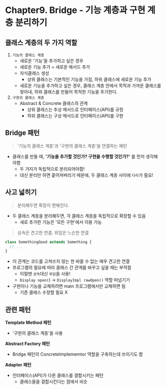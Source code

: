 # Chapter9. Bridge - 기능 계층과 구현 계층 분리하기

## 클래스 계층의 두 가지 역할

1. `기능의 클래스 계층`
   - 새로운 '기능'을 추가하고 싶은 경우
   - 새로운 기능 추가 = 새로운 메서드 추가
   - 자식클래스 생성
     - 상위 클래스는 기본적인 기능을 가짐, 하위 클래스에 새로운 기능 추가
   - 새로운 기능을 추가하고 싶은 경우, 클래스 계층 안에서 목적과 가까운 클래스를 찾아내, 하위 클래스를 만들어 목적한 기능을 추가한다.
2. `구현의 클래스 계층`
   - Abstract & Concrete 클래스의 관계
     - 상위 클래스는 추상 메서드로 인터페이스(API)를 규정
     - 하위 클래스는 구상 메서드로 인터페이스(API)를 구현

## Bridge 패턴

> '기능의 클래스 계층'과 '구현의 클래스 계층'을 연결하는 패턴

- 클래스를 만들 때, **'기능을 추가할 것인가? 구현을 수행할 것인가?'** 를 먼저 생각해야함
  - 두 가지가 독립적으로 분리되어야함!
  - 대신 분리만 하면 흩어져버리기 때문에, 두 클래스 계층 사이에 `다리`가 필요!

## 사고 넓히기

> 분리해두면 확장이 편해진다.

- 두 클래스 계층을 분리해두면, 각 클래스 계층을 독립적으로 확장할 수 있음
  - 새로 추가한 기능은 '모든 구현'에서 이용 가능

> 상속은 견고한 연결, 위임은 느슨한 연결

```js
class SomethingGood extends Something {
  // ...
}
```

- 이 관계는 코드를 고쳐쓰지 않는 한 바꿀 수 없는 매우 견고한 연결
- 프로그램의 필요에 따라 클래스 간 관계를 바꾸고 싶을 때는 부적절
  - 이럴땐 `상속`대신 `위임`을 사용!
  - `Display open(`) -> `DisplayImpl rawOpen()` 역할 떠넘기기
- 구현이나 기능을 교체하려면 main 프로그램에서만 교체하면 됨
  - 기존 클래스 수정할 필요 X

## 관련 패턴

**Template Method 패턴**

- '구현의 클래스 계층'을 사용

**Abstract Factory 패턴**

- Bridge 패턴의 ConcreteImplememtor 역할을 구축하는데 쓰이기도 함

**Adapter 패턴**

- 인터페이스(API)가 다른 클래스를 결합시키는 패턴
  - 클래스들을 결합시킨다는 점에서 비슷
